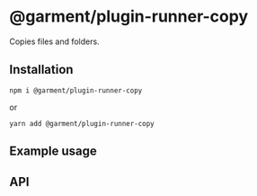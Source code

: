 # @garment/plugin-runner-copy

<!-- description src/index.ts firstInterface -->
Copies files and folders.


## Installation

<!-- installation -->
`npm i @garment/plugin-runner-copy`

or

`yarn add @garment/plugin-runner-copy`

## Example usage

<!-- example src/index.ts firstInterface -->
## API

<!-- api src/index.ts firstInterface  -->